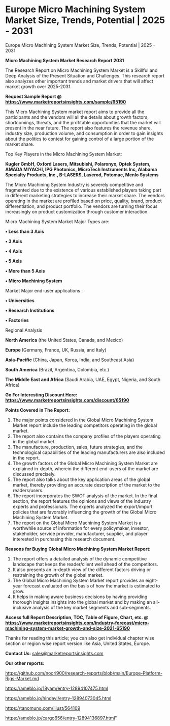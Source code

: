 # Europe Micro Machining System Market Size, Trends, Potential | 2025 - 2031
Europe Micro Machining System Market Size, Trends, Potential | 2025 - 2031

<strong>Micro Machining System Market Research Report 2031</strong>

The Research Report on Micro Machining System Market is a Skillful and Deep Analysis of the Present Situation and Challenges. This research report also analyzes other important trends and market drivers that will affect market growth over 2025-2031.

<strong>Request Sample Report @ <a href=https://www.marketreportsinsights.com/sample/65190>https://www.marketreportsinsights.com/sample/65190</a></strong>

This Micro Machining System market report aims to provide all the participants and the vendors will all the details about growth factors, shortcomings, threats, and the profitable opportunities that the market will present in the near future. The report also features the revenue share, industry size, production volume, and consumption in order to gain insights about the politics to contest for gaining control of a large portion of the market share.

Top Key Players in the Micro Machining System Market:

<strong>Kugler GmbH, Oxford Lasers, Mitsubishi, Polaronyx, Optek System, AMADA MIYACHI, IPG Photonics, MicroTech Instruments Inc, Alabama Specialty Products, Inc., B-LASERS, Laserod, Potomac, Menlo Systems</strong>

The Micro Machining System Industry is severely competitive and fragmented due to the existence of various established players taking part in different marketing strategies to increase their market share. The vendors operating in the market are profiled based on price, quality, brand, product differentiation, and product portfolio. The vendors are turning their focus increasingly on product customization through customer interaction.

Micro Machining System Market Major Types are:

<strong>• Less than 3 Axis

• 3 Axis

• 4 Axis

• 5 Axis

• More than 5 Axis

• Micro Machining System</strong>

Market Major end-user applications :

<strong>• Universities

• Research Institutions

• Factories</strong>

Regional Analysis

</u><strong><b>North America</b></strong> (the United States, Canada, and Mexico)

<strong><b>Europe </b></strong>(Germany, France, UK, Russia, and Italy)

<strong><b>Asia-Pacific</b></strong> (China, Japan, Korea, India, and Southeast Asia)

<strong><b>South America</b></strong> (Brazil, Argentina, Colombia, etc.)

<strong><b>The Middle East and Africa</b></strong> (Saudi Arabia, UAE, Egypt, Nigeria, and South Africa)

<strong>Go For Interesting Discount Here: <a href=https://www.marketreportsinsights.com/discount/65190>https://www.marketreportsinsights.com/discount/65190</a></strong>

<strong>Points Covered in The Report:</strong>
<ol>
  <li>The major points considered in the Global Micro Machining System Market report include the leading competitors operating in the global market.</li>
  <li>The report also contains the company profiles of the players operating in the global market.</li>
  <li>The manufacture, production, sales, future strategies, and the technological capabilities of the leading manufacturers are also included in the report.</li>
  <li>The growth factors of the Global Micro Machining System Market are explained in-depth, wherein the different end-users of the market are discussed precisely.</li>
  <li>The report also talks about the key application areas of the global market, thereby providing an accurate description of the market to the readers/users.</li>
  <li>The report incorporates the SWOT analysis of the market. In the final section, the report features the opinions and views of the industry experts and professionals. The experts analyzed the export/import policies that are favorably influencing the growth of the Global Micro Machining System Market.</li>
  <li>The report on the Global Micro Machining System Market is a worthwhile source of information for every policymaker, investor, stakeholder, service provider, manufacturer, supplier, and player interested in purchasing this research document.</li>
</ol>
<strong>Reasons for Buying Global Micro Machining System Market Report:</strong>

<ol>
  <li>The report offers a detailed analysis of the dynamic competitive landscape that keeps the reader/client well ahead of the competitors.</li>
  <li>It also presents an in-depth view of the different factors driving or restraining the growth of the global market.</li>
  <li>The Global Micro Machining System Market report provides an eight-year forecast evaluated on the basis of how the market is estimated to grow.</li>
  <li>It helps in making aware business decisions by having providing thorough insights insights into the global market and by making an all-inclusive analysis of the key market segments and sub-segments.</li>
</ol>
<strong>Access full Report Description, TOC, Table of Figure, Chart, etc. @ <a href=https://www.marketreportsinsights.com/industry-forecast/micro-machining-system-market-growth-and-size-2021-65190>https://www.marketreportsinsights.com/industry-forecast/micro-machining-system-market-growth-and-size-2021-65190</a></strong>


Thanks for reading this article; you can also get individual chapter wise section or region wise report version like Asia, United States, Europe.

<strong>Contact Us:</strong>
sales@marketreportsinsights.com

<strong>Our other reports:</strong>

<a href=https://github.com/noori900/research-reports/blob/main/Europe-Platform-Rigs-Market.md>https://github.com/noori900/research-reports/blob/main/Europe-Platform-Rigs-Market.md</a>

<a href=https://ameblo.jp/18yam/entry-12894107475.html>https://ameblo.jp/18yam/entry-12894107475.html</a>

<a href=https://ameblo.jp/hindavi/entry-12894073045.html>https://ameblo.jp/hindavi/entry-12894073045.html</a>

<a href=https://tanomuno.com/illust/564109>https://tanomuno.com/illust/564109</a>

<a href=https://ameblo.jp/cargo656/entry-12894136897.html>https://ameblo.jp/cargo656/entry-12894136897.html</a>"

